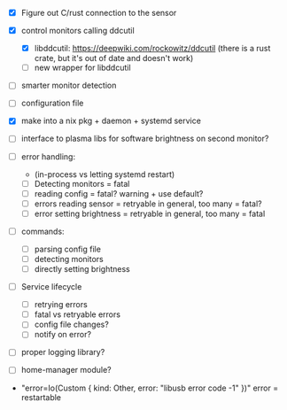 

- [x] Figure out C/rust connection to the sensor
- [x] control monitors calling ddcutil
  - [x] libddcutil: https://deepwiki.com/rockowitz/ddcutil (there is a rust crate, but it's out of date and doesn't work)
  - [ ] new wrapper for libddcutil
- [ ] smarter monitor detection
- [ ] configuration file
- [x] make into a nix pkg + daemon + systemd service
- [ ] interface to plasma libs for software brightness on second monitor?
- [ ] error handling:
  - (in-process vs letting systemd restart)
  - [ ] Detecting monitors = fatal
  - [ ] reading config = fatal? warning + use default?
  - [ ] errors reading sensor = retryable in general, too many = fatal?
  - [ ] error setting brightness = retryable in general, too many = fatal
- [ ] commands:
  - [ ] parsing config file
  - [ ] detecting monitors
  - [ ] directly setting brightness
- [ ] Service lifecycle
  - [ ] retrying errors
  - [ ] fatal vs retryable errors
  - [ ] config file changes?
  - [ ] notify on error?
- [ ] proper logging library?
- [ ] home-manager module?


- "error=Io(Custom { kind: Other, error: "libusb error code -1" })" error = restartable
